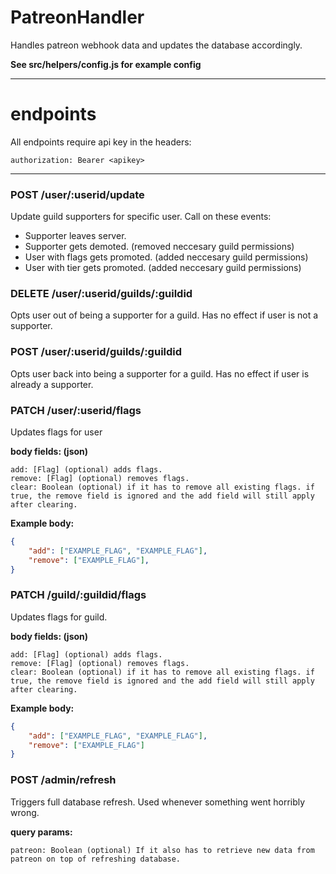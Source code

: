 # PatreonHandler

Handles patreon webhook data and updates the database accordingly.

**See src/helpers/config.js for example config**

---

# endpoints

All endpoints require api key in the headers:
```
authorization: Bearer <apikey>
```

---

### POST **/user/:userid/update**
Update guild supporters for specific user.
Call on these events:
 - Supporter leaves server.
 - Supporter gets demoted. (removed neccesary guild permissions)
 - User with flags gets promoted. (added neccesary guild permissions)
 - User with tier gets promoted. (added neccesary guild permissions)

### DELETE **/user/:userid/guilds/:guildid**
Opts user out of being a supporter for a guild.
Has no effect if user is not a supporter.

### POST **/user/:userid/guilds/:guildid**
Opts user back into being a supporter for a guild.
Has no effect if user is already a supporter.

### PATCH **/user/:userid/flags**
Updates flags for user

**body fields: (json)**
```
add: [Flag] (optional) adds flags.
remove: [Flag] (optional) removes flags.
clear: Boolean (optional) if it has to remove all existing flags. if true, the remove field is ignored and the add field will still apply after clearing.
```

**Example body:**
```JSON
{
    "add": ["EXAMPLE_FLAG", "EXAMPLE_FLAG"],
    "remove": ["EXAMPLE_FLAG"],
}
```

### PATCH **/guild/:guildid/flags**
Updates flags for guild.

**body fields: (json)**
```
add: [Flag] (optional) adds flags.
remove: [Flag] (optional) removes flags.
clear: Boolean (optional) if it has to remove all existing flags. if true, the remove field is ignored and the add field will still apply after clearing.
```

**Example body:**
```JSON
{
    "add": ["EXAMPLE_FLAG", "EXAMPLE_FLAG"],
    "remove": ["EXAMPLE_FLAG"]
}
```

### POST **/admin/refresh**
Triggers full database refresh.
Used whenever something went horribly wrong.

**query params:**
```
patreon: Boolean (optional) If it also has to retrieve new data from patreon on top of refreshing database.
```

